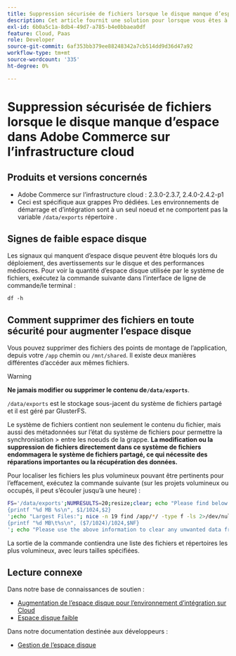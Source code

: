 ```yaml
---
title: Suppression sécurisée de fichiers lorsque le disque manque d’espace dans Adobe Commerce sur l’infrastructure cloud
description: Cet article fournit une solution pour lorsque vous êtes à court d’espace disque et que vous devez supprimer des fichiers en toute sécurité. Avant d’envisager cette action, consultez [Gérer l’espace disque](https://devdocs.magento.com/cloud/project/manage-disk-space.html#no-space-left) dans notre documentation destinée aux développeurs. Si les étapes de cet article ne vous conviennent pas ou ne résolvent pas le problème, passez en revue les étapes de cet article.
exl-id: 6b0a5c1a-8db4-49d7-a785-b4e0bbaea0df
feature: Cloud, Paas
role: Developer
source-git-commit: 6af353bb379ee88248342a7cb514dd9d36d47a92
workflow-type: tm+mt
source-wordcount: '335'
ht-degree: 0%

---
```


# Suppression sécurisée de fichiers lorsque le disque manque d’espace dans Adobe Commerce sur l’infrastructure cloud

## Produits et versions concernés

* Adobe Commerce sur l’infrastructure cloud : 2.3.0-2.3.7, 2.4.0-2.4.2-p1
* Ceci est spécifique aux grappes Pro dédiées. Les environnements de démarrage et d’intégration sont à un seul noeud et ne comportent pas la variable `/data/exports` répertoire .

## Signes de faible espace disque

Les signaux qui manquent d’espace disque peuvent être bloqués lors du déploiement, des avertissements sur le disque et des performances médiocres.
Pour voir la quantité d’espace disque utilisée par le système de fichiers, exécutez la commande suivante dans l’interface de ligne de commande/le terminal :

`df -h`


## Comment supprimer des fichiers en toute sécurité pour augmenter l’espace disque

Vous pouvez supprimer des fichiers des points de montage de l’application, depuis votre `/app` chemin ou `/mnt/shared`. Il existe deux manières différentes d’accéder aux mêmes fichiers.

>[!WARNING]
>
>**Ne jamais modifier ou supprimer le contenu de`/data/exports`**.
>
>`/data/exports` est le stockage sous-jacent du système de fichiers partagé et il est géré par GlusterFS.
>
>Le système de fichiers contient non seulement le contenu du fichier, mais aussi des métadonnées sur l’état du système de fichiers pour permettre la synchronisation > entre les noeuds de la grappe. **La modification ou la suppression de fichiers directement dans ce système de fichiers endommagera le système de fichiers partagé, ce qui nécessite des réparations importantes ou la récupération des données.**

Pour localiser les fichiers les plus volumineux pouvant être pertinents pour l’effacement, exécutez la commande suivante (sur les projets volumineux ou occupés, il peut s’écouler jusqu’à une heure) :

```bash
FS='/data/exports';NUMRESULTS=20;resize;clear; echo "Please find below the Largest Directories and Files:";date;df -h $FS; echo "Largest Directories:";nice -n 19 find /app/*/ -type d -ls 2>/dev/null| sort -rnk1| head -n $NUMRESULTS| awk '
{printf "%d MB %s\n", $1/1024,$2}
';echo "Largest Files:"; nice -n 19 find /app/*/ -type f -ls 2>/dev/null| sort -rnk7| head -n $NUMRESULTS|awk '
{printf "%d MB\t%s\n", ($7/1024)/1024,$NF}
'; echo "Please use the above information to clear any unwanted data from the server, it is important this is done as soon as possible to ensure your server stays functional.";
```

La sortie de la commande contiendra une liste des fichiers et répertoires les plus volumineux, avec leurs tailles spécifiées.

## Lecture connexe

Dans notre base de connaissances de soutien :

* [Augmentation de l’espace disque pour l’environnement d’intégration sur Cloud](/help/how-to/general/increase-disk-space-for-integration-environment-on-cloud.md)
* [Espace disque faible](/help/troubleshooting/miscellaneous/low-disk-space.md)

Dans notre documentation destinée aux développeurs :

* [Gestion de l’espace disque](https://devdocs.magento.com/cloud/project/manage-disk-space.html)
